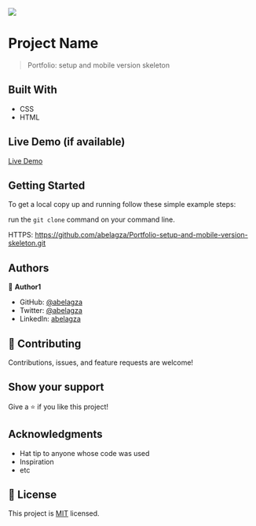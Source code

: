 ![](https://img.shields.io/badge/Microverse-blueviolet)

# Project Name

> Portfolio: setup and mobile version skeleton

## Built With

- CSS
- HTML

## Live Demo (if available)

[Live Demo](https://www.loom.com/share/e1858c8c9bde48cdb973a3abb3b202de)


## Getting Started

To get a local copy up and running follow these simple example steps:

run the `git clone` command on your command line.

HTTPS: https://github.com/abelagza/Portfolio-setup-and-mobile-version-skeleton.git


## Authors

👤 **Author1**

- GitHub: [@abelagza](https://github.com/abelagza)
- Twitter: [@abelagza](https://twitter.com/abelagza)
- LinkedIn: [abelagza](https://linkedin.com/in/abelagza)


## 🤝 Contributing

Contributions, issues, and feature requests are welcome!

## Show your support

Give a ⭐️ if you like this project!

## Acknowledgments

- Hat tip to anyone whose code was used
- Inspiration
- etc

## 📝 License

This project is [MIT](./MIT.md) licensed.
